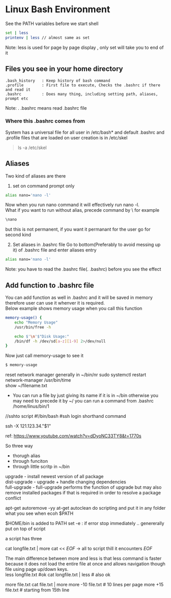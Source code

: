 # Linux Bash Environment
See the PATH variables before we start shell
```sh
set | less 
printenv | less // almost same as set
```
Note: less is used for page by page display , only set will take you to end of it 

## Files you see in your home directory
```
.bash_history   : Keep history of bash command
.profile        : First file to execute, Checks the .bashrc if there and read it
.bashrc         : Does many thing, including setting path, aliases, prompt etc
```
Note: . .bashrc means read .bashrc file

### Where this .bashrc comes from 
System has a universal file for all user in /etc/bash* and default .bashrc and .profile files that are loaded on user creation is in /etc/skel  
> ls -a /etc/skel 

## Aliases 
Two kind of aliases are there
1. set on command prompt only
```sh
alias nano='nano -l' 
```
Now when you run nano command it will effectively run nano -l.  
What if you want to run without alias, precede command by \ for example
```sh
\nano
```
but this is not permanent, if you want it permanant for the user go for second kind

2. Set aliases in .bashrc file
Go to bottom(Preferably to avoid messing up it) of .bashrc file and enter aliases entry
```sh
alias nano='nano -l' 
```
Note: you have to read the .bashrc file(. .bashrc) before you see the effect

## Add function to .bashrc file 

You can add function as well in .bashrc and it will be saved in memory therefore user can use it whenver it is required.  
Below example shows memory usage when you call this function
```sh
memory-usage() {
    echo "Memory Usage"
    /usr/bin/free -h

    echo $'\n'$"Disk Usage:"
    /bin/df -h /dev/sd[a-z][1-9] 2>/dev/null
}
```
Now just call memory-usage to see it
```sh
$ memory-usage
```
reset network manager generally in ~/bin/nr
sudo systemctl restart network-manager 
/usr/bin/time  
show ~/filename.txt
-  You can run a file by just giving its name if it is in ~/bin otherwise you may need to precede it by ~/
you can run a command from .bashrc
/home/linus/bin/1

//sshto
script
#!/bin/bash
#ssh login shorthand command 

ssh -X 121.123.34."$1"

ref: https://www.youtube.com/watch?v=dDyoNC33TY8&t=1770s


So three way
- thorugh alias
- through funciton 
- through little scritp in ~/bin


upgrade - install newest version of all package  
dist-upgrade - upgrade + handle changing dependencies  
full-upgrade - full-upgrade performs the function of upgrade but may also remove installed packages if that is required in order to resolve a package conflict

apt-get autoremove -yy
at-get autoclean
do scripting and put it in any folder what you see when ecoh $PATH

$HOME/bin is added to PATH 
set -e : if error stop immediately .. genererally put on top of script

a script has three 

cat longfile.txt | more
cat << _EOF_ -> all to script thill it encounters _EOF_

The main difference between more and less is that less command is faster because it does not load the entire file at once and allows navigation though file using page up/down keys.  
less longfile.txt #ok
cat longfile.txt | less # also ok

more file.txt
cat file.txt | more
more -10 file.txt # 10 lines per page
more +15 file.txt # starting from 15th line